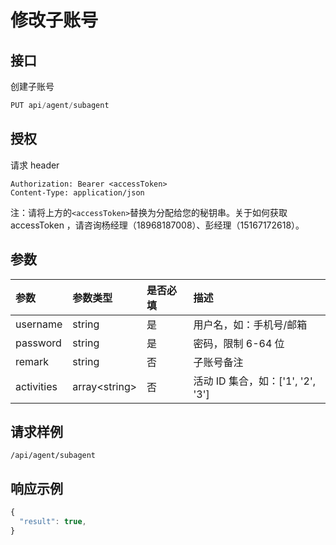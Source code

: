 # 修改子账号

## 接口

创建子账号

```javascript
PUT api/agent/subagent
```

## 授权

请求 header

```http
Authorization: Bearer <accessToken>
Content-Type: application/json
```

注：请将上方的`<accessToken>`替换为分配给您的秘钥串。关于如何获取 accessToken ，请咨询杨经理（18968187008）、彭经理（15167172618）。

## 参数

| 参数 | 参数类型 | 是否必填 | 描述 |
| :--- | :--- | :--- | :--- |
| username | string | 是 | 用户名，如：手机号/邮箱 |
| password | string | 是 | 密码，限制 6-64 位 |
| remark | string | 否 | 子账号备注 |
| activities | array&lt;string&gt; | 否 | 活动 ID 集合，如：\['1', '2', '3'\] |

## 请求样例

```text
/api/agent/subagent
```

## 响应示例

```javascript
{
  "result": true,
}
```

